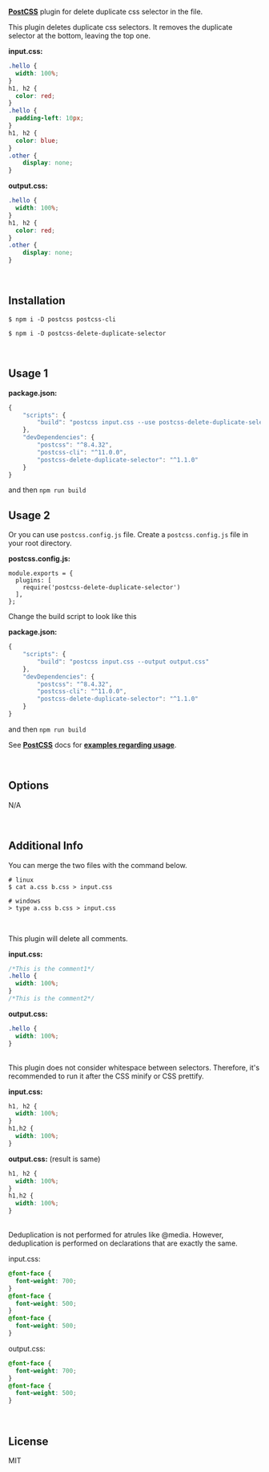 **[PostCSS](https://github.com/postcss/postcss)** plugin for delete duplicate css selector in the file.

This plugin deletes duplicate css selectors. It removes the duplicate selector at the bottom, leaving the top one.

**input.css:**

```css
.hello {
  width: 100%;
}
h1, h2 {
  color: red;
}
.hello {
  padding-left: 10px;
}
h1, h2 {
  color: blue;
}
.other {
	display: none;
}
```

**output.css:**

```css
.hello {
  width: 100%;
}
h1, h2 {
  color: red;
}
.other {
	display: none;
}
```


<br/>

## **Installation**

`$ npm i -D postcss postcss-cli`

`$ npm i -D postcss-delete-duplicate-selector`

<br/>

## **Usage 1**

**package.json:**

```jsx
{
	"scripts": {
		"build": "postcss input.css --use postcss-delete-duplicate-selector --output output.css"
	},
	"devDependencies": {
		"postcss": "^8.4.32",
		"postcss-cli": "^11.0.0",
		"postcss-delete-duplicate-selector": "^1.1.0"
	}
}
```

and then `npm run build`



## **Usage 2**

Or you can use `postcss.config.js` file. Create a `postcss.config.js` file in your root directory.

**postcss.config.js:**

```
module.exports = {
  plugins: [
    require('postcss-delete-duplicate-selector')
  ],
};
```

Change the build script to look like this

**package.json:**

```jsx
{
	"scripts": {
		"build": "postcss input.css --output output.css"
	},
	"devDependencies": {
		"postcss": "^8.4.32",
		"postcss-cli": "^11.0.0",
		"postcss-delete-duplicate-selector": "^1.1.0"
	}
}
```

and then `npm run build`

See **[PostCSS](https://github.com/postcss/postcss)** docs for **[examples regarding usage](https://github.com/postcss/postcss#usage)**.


<br/>

## **Options**

N/A


<br/>

## **Additional Info**

You can merge the two files with the command below.

```shell
# linux
$ cat a.css b.css > input.css

# windows
> type a.css b.css > input.css

```

<br/>

This plugin will delete all comments.

**input.css:**

```css
/*This is the comment1*/
.hello {
  width: 100%;
}
/*This is the comment2*/
```

**output.css:**

```css
.hello {
  width: 100%;
}
```

<br/>
This plugin does not consider whitespace between selectors. Therefore, it's recommended to run it after the CSS minify or CSS prettify.

**input.css:**

```css
h1, h2 {
  width: 100%;
}
h1,h2 {
  width: 100%;
}
```

**output.css:** (result is same)

```css
h1, h2 {
  width: 100%;
}
h1,h2 {
  width: 100%;
}
```

<br/>
Deduplication is not performed for atrules like @media. However, deduplication is performed on declarations that are exactly the same.

input.css:

```css
@font-face {
  font-weight: 700;
}
@font-face {
  font-weight: 500;
}
@font-face {
  font-weight: 500;
}
```

output.css:

```css
@font-face {
  font-weight: 700;
}
@font-face {
  font-weight: 500;
}
```

<br/>

## **License**

MIT
